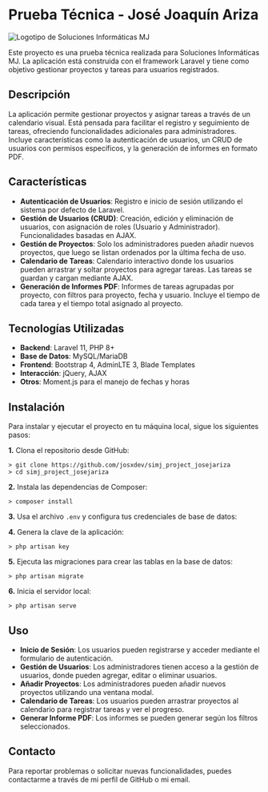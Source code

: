# Prueba Técnica - José Joaquín Ariza

![Logotipo de Soluciones Informáticas MJ](https://solucionesinformaticasmj.com/wp-content/uploads/2024/04/logo-simj-24.svg)

Este proyecto es una prueba técnica realizada para Soluciones Informáticas MJ. La aplicación está construida con el framework Laravel y tiene como objetivo gestionar proyectos y tareas para usuarios registrados.

## Descripción

La aplicación permite gestionar proyectos y asignar tareas a través de un calendario visual. Está pensada para facilitar el registro y seguimiento de tareas, ofreciendo funcionalidades adicionales para administradores. Incluye características como la autenticación de usuarios, un CRUD de usuarios con permisos específicos, y la generación de informes en formato PDF.

## Características

- **Autenticación de Usuarios**: Registro e inicio de sesión utilizando el sistema por defecto de Laravel.
- **Gestión de Usuarios (CRUD)**: Creación, edición y eliminación de usuarios, con asignación de roles (Usuario y Administrador). Funcionalidades basadas en AJAX.
- **Gestión de Proyectos**: Solo los administradores pueden añadir nuevos proyectos, que luego se listan ordenados por la última fecha de uso.
- **Calendario de Tareas**: Calendario interactivo donde los usuarios pueden arrastrar y soltar proyectos para agregar tareas. Las tareas se guardan y cargan mediante AJAX.
- **Generación de Informes PDF**: Informes de tareas agrupadas por proyecto, con filtros para proyecto, fecha y usuario. Incluye el tiempo de cada tarea y el tiempo total asignado al proyecto.

## Tecnologías Utilizadas

- **Backend**: Laravel 11, PHP 8+
- **Base de Datos**: MySQL/MariaDB
- **Frontend**: Bootstrap 4, AdminLTE 3, Blade Templates
- **Interacción**: jQuery, AJAX
- **Otros**: Moment.js para el manejo de fechas y horas

## Instalación

Para instalar y ejecutar el proyecto en tu máquina local, sigue los siguientes pasos:

**1.** Clona el repositorio desde GitHub:
```
> git clone https://github.com/josxdev/simj_project_josejariza
> cd simj_project_josejariza
```

**2.** Instala las dependencias de Composer:
```
> composer install
```

**3.** Usa el archivo `.env` y configura tus credenciales de base de datos:


**4.** Genera la clave de la aplicación:
```
> php artisan key
```

**5.** Ejecuta las migraciones para crear las tablas en la base de datos:
```
> php artisan migrate
```

**6.** Inicia el servidor local:
```
> php artisan serve
```

## Uso

- **Inicio de Sesión**: Los usuarios pueden registrarse y acceder mediante el formulario de autenticación.
- **Gestión de Usuarios**: Los administradores tienen acceso a la gestión de usuarios, donde pueden agregar, editar o eliminar usuarios.
- **Añadir Proyectos**: Los administradores pueden añadir nuevos proyectos utilizando una ventana modal.
- **Calendario de Tareas**: Los usuarios pueden arrastrar proyectos al calendario para registrar tareas y ver el progreso.
- **Generar Informe PDF**: Los informes se pueden generar según los filtros seleccionados.

## Contacto

Para reportar problemas o solicitar nuevas funcionalidades, puedes contactarme a través de mi perfil de GitHub o mi email.
